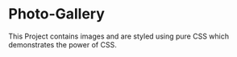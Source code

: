 # Photo-Gallery
This Project contains images and are styled using pure CSS which demonstrates the power of CSS.

